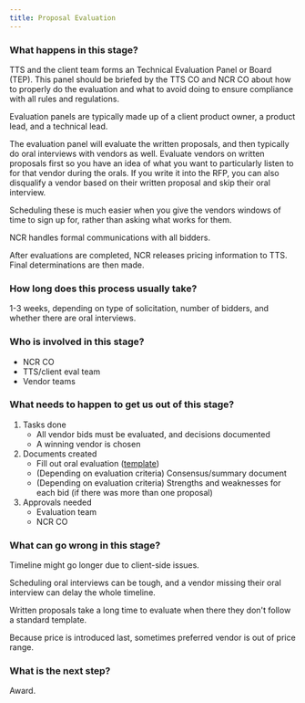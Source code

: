 ```yaml
---
title: Proposal Evaluation
---
```


### What happens in this stage? 
TTS and the client team forms an Technical Evaluation Panel or Board (TEP). This panel should be briefed by the TTS CO and NCR CO about how to properly do the evaluation and what to avoid doing to ensure compliance with all rules and regulations.

Evaluation panels are typically made up of a client product owner, a product lead, and a technical lead.

The evaluation panel will evaluate the written proposals, and then typically do oral interviews with vendors as well. Evaluate vendors on written proposals first so you have an idea of what you want to particularly listen to for that vendor during the orals. If you write it into the RFP, you can also disqualify a vendor based on their written proposal and skip their oral interview.

Scheduling these is much easier when you give the vendors windows of time to sign up for, rather than asking what works for them.

NCR handles formal communications with all bidders.

After evaluations are completed, NCR releases pricing information to TTS. Final determinations are then made.  

### How long does this process usually take?
1-3 weeks, depending on type of solicitation, number of bidders, and whether there are oral interviews.

### Who is involved in this stage? 
- NCR CO
- TTS/client eval team
- Vendor teams

### What needs to happen to get us out of this stage? 
1. Tasks done
	- All vendor bids must be evaluated, and decisions documented
	- A winning vendor is chosen
2. Documents created
	- Fill out oral evaluation ([template](https://docs.google.com/document/d/1iuHFhuSQHSPJ4hLeYLUhPPWTXAZRKxIEpy4pxOafHZc/edit))
	- (Depending on evaluation criteria) Consensus/summary document
	- (Depending on evaluation criteria) Strengths and weaknesses for each bid (if there was more than one proposal)
3. Approvals needed
	- Evaluation team
	- NCR CO

### What can go wrong in this stage? 
Timeline might go longer due to client-side issues. 

Scheduling oral interviews can be tough, and a vendor missing their oral interview can delay the whole timeline.

Written proposals take a long time to evaluate when there they don't follow a standard template.

Because price is introduced last, sometimes preferred vendor is out of price range. 

### What is the next step?
Award.